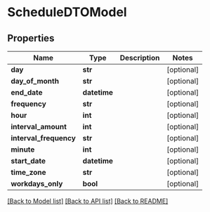 # ScheduleDTOModel

## Properties
Name | Type | Description | Notes
------------ | ------------- | ------------- | -------------
**day** | **str** |  | [optional] 
**day_of_month** | **str** |  | [optional] 
**end_date** | **datetime** |  | [optional] 
**frequency** | **str** |  | [optional] 
**hour** | **int** |  | [optional] 
**interval_amount** | **int** |  | [optional] 
**interval_frequency** | **str** |  | [optional] 
**minute** | **int** |  | [optional] 
**start_date** | **datetime** |  | [optional] 
**time_zone** | **str** |  | [optional] 
**workdays_only** | **bool** |  | [optional] 

[[Back to Model list]](../README.md#documentation-for-models) [[Back to API list]](../README.md#documentation-for-api-endpoints) [[Back to README]](../README.md)


